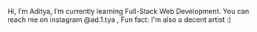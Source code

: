 Hi, I’m Aditya,
I’m currently learning Full-Stack Web Development.
You can reach me on instagram @ad.1.tya ,
Fun fact: I'm also a decent artist :)
